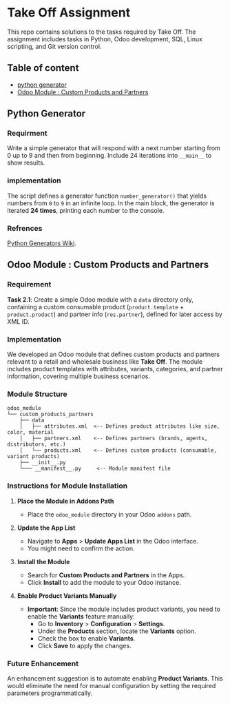 # Take Off Assignment

This repo contains solutions to the tasks required by Take Off. The assignment includes tasks in Python, Odoo development, SQL, Linux scripting, and Git version control.

## Table of content
- [python generator](#python-generator)
- [Odoo Module : Custom Products and Partners](#odoo-module--custom-products-and-partners)

## Python Generator

### Requirment 
Write a simple generator that will respond with a next number starting from 0 up to 9 and then from beginning. Include 24 iterations into `__main__` to show results.

### implementation 
The script defines a generator function `number_generator()` that yields numbers from `0` to `9` in an infinite loop. In the main block, the generator is iterated **24 times**, printing each number to the console.

### Refrences 
[Python Generators Wiki](https://wiki.python.org/moin/Generators).

## Odoo Module : Custom Products and Partners

### Requirement
**Task 2.1**: Create a simple Odoo module with a `data` directory only, containing a custom consumable product (`product.template` + `product.product`) and partner info (`res.partner`), defined for later access by XML ID.

### Implementation
We developed an Odoo module that defines custom products and partners relevant to a retail and wholesale business like **Take Off**. The module includes product templates with attributes, variants, categories, and partner information, covering multiple business scenarios.

### Module Structure
```plaintext
odoo_module
└── custom_products_partners
    ├── data
    │   ├── attributes.xml  <-- Defines product attributes like size, color, material
    │   ├── partners.xml    <-- Defines partners (brands, agents, distributors, etc.)
    │   └── products.xml    <-- Defines custom products (consumable, variant products)
    ├── __init__.py
    └─── __manifest__.py     <-- Module manifest file
```

### Instructions for Module Installation
1. **Place the Module in Addons Path**
   - Place the `odoo_module` directory in your Odoo `addons` path.

2. **Update the App List**
   - Navigate to **Apps** > **Update Apps List** in the Odoo interface.
   - You might need to confirm the action.

3. **Install the Module**
   - Search for **Custom Products and Partners** in the Apps.
   - Click **Install** to add the module to your Odoo instance.

4. **Enable Product Variants Manually**
   - **Important**: Since the module includes product variants, you need to enable the **Variants** feature manually:
     - Go to **Inventory** > **Configuration** > **Settings**.
     - Under the **Products** section, locate the **Variants** option.
     - Check the box to enable **Variants**.
     - Click **Save** to apply the changes.

### Future Enhancement
An enhancement suggestion is to automate enabling **Product Variants**. This would eliminate the need for manual configuration by setting the required parameters programmatically.
